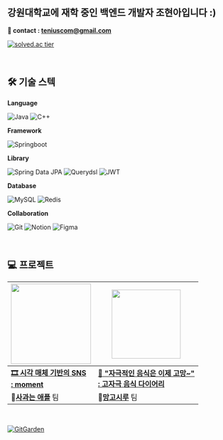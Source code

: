 ## 강원대학교에 재학 중인 백엔드 개발자 조현아입니다 :)
**🔗 contact : teniuscom@gmail.com**

[![solved.ac tier](http://mazassumnida.wtf/api/v2/generate_badge?boj=eaken)](https://solved.ac/eaken)

<br/>

## 🛠️ 기술 스텍
**Language**

![Java](https://img.shields.io/badge/Java-007396?style=for-the-badge&logo=java&logoColor=white)
![C++](https://img.shields.io/badge/C++-00599C?style=for-the-badge&logo=cplusplus&logoColor=white)

**Framework**

![Springboot](https://img.shields.io/badge/Spring%20Boot-6DB33F?style=for-the-badge&logo=springboot&logoColor=white)

**Library**

![Spring Data JPA](https://img.shields.io/badge/Spring%20Data%20JPA-6DB33F?style=for-the-badge&logo=spring&logoColor=white)
![Querydsl](https://img.shields.io/badge/Querydsl-00599C?style=for-the-badge&logo=apachemaven&logoColor=white)
![JWT](https://img.shields.io/badge/JWT-000000?style=for-the-badge&logo=json-web-tokens&logoColor=white)

**Database**

![MySQL](https://img.shields.io/badge/MySQL-4479A1?style=for-the-badge&logo=mysql&logoColor=white)
![Redis](https://img.shields.io/badge/Redis-DC382D?style=for-the-badge&logo=redis&logoColor=white)

**Collaboration**

![Git](https://img.shields.io/badge/Git-F05032?style=for-the-badge&logo=git&logoColor=white)
![Notion](https://img.shields.io/badge/Notion-000000?style=for-the-badge&logo=notion&logoColor=white)
![Figma](https://img.shields.io/badge/Figma-F24E1E?style=for-the-badge&logo=figma&logoColor=white)


<br/>

## 💻 프로젝트

|<img src="https://github.com/user-attachments/assets/0d2f156e-7473-4ac0-a0db-eb541db2c553" width="180">|<img src="https://github.com/user-attachments/assets/9f5f7851-b86d-4674-8f0f-f2a216b648bf" width="155">|
|---|---|
|**<a href="https://github.com/Apple-Square/moment-backend.git">🎞️ 시각 매체 기반의 SNS <br/>: moment</a>**|**<a href="https://github.com/MangoSiruu/nonToxicDiary">🥭 "자극적인 음식은 이제 고망~" <br/>: 고자극 음식 다이어리</a>**|
|🍎<a href="https://github.com/Apple-Square">**사과는 애플**</a> 팀|🥭<a href="https://github.com/MangoSiruu">**망고시루**</a> 팀|

<br/>


[![GitGarden](https://gitgarden.marshallku.dev/?user_name=tenius10&year=2025)](https://github.com/marshallku/gitgarden)

